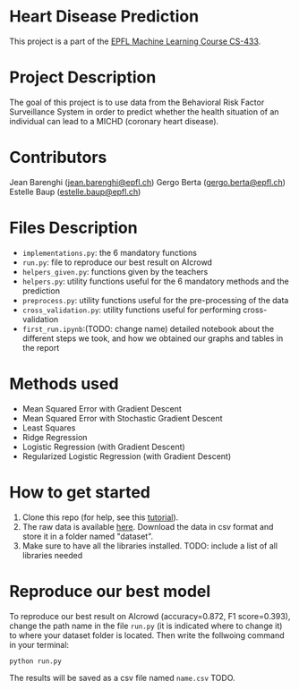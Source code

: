 # Heart Disease Prediction
This project is a part of the [EPFL Machine Learning Course CS-433](https://github.com/epfml/ML_course).

# Project Description
The goal of this project is to use data from the Behavioral Risk Factor Surveillance System in order to predict whether the health situation of an individual can lead to a MICHD (coronary heart disease).

# Contributors
Jean Barenghi (jean.barenghi@epfl.ch)
Gergo Berta (gergo.berta@epfl.ch)
Estelle Baup (estelle.baup@epfl.ch)

# Files Description
* `implementations.py`: the 6 mandatory functions
* `run.py`: file to reproduce our best result on AIcrowd
* `helpers_given.py`: functions given by the teachers
* `helpers.py`: utility functions useful for the 6 mandatory methods and the prediction
* `preprocess.py`: utility functions useful for the pre-processing of the data
* `cross_validation.py`: utility functions useful for performing cross-validation
* `first_run.ipynb`:(TODO: change name) detailed notebook about the different steps we took, and how we obtained our graphs and tables in the report

# Methods used
- Mean Squared Error with Gradient Descent
- Mean Squared Error with Stochastic Gradient Descent
- Least Squares
- Ridge Regression
- Logistic Regression (with Gradient Descent)
- Regularized Logistic Regression (with Gradient Descent)

# How to get started
1. Clone this repo (for help, see this [tutorial](https://help.github.com/articles/cloning-a-repository/)).
2. The raw data is available [here](https://www.aicrowd.com/challenges/epfl-machine-learning-project-1/dataset_files). Download the data in csv format and store it in a folder named "dataset".
3. Make sure to have all the libraries installed. TODO: include a list of all libraries needed

# Reproduce our best model
To reproduce our best result on AIcrowd (accuracy=0.872, F1 score=0.393), change the path name in the file `run.py` (it is indicated where to change it) to where your dataset folder is located. Then write the follwoing command in your terminal:
```
python run.py
```
The results will be saved as a csv file named `name.csv` TODO.